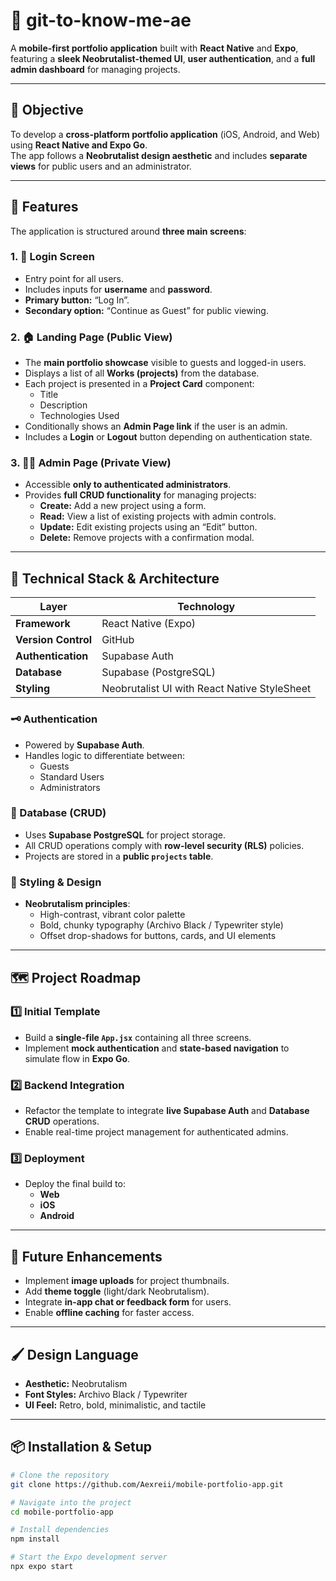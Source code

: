 # 🚀 git-to-know-me-ae

A **mobile-first portfolio application** built with **React Native** and **Expo**, featuring a **sleek Neobrutalist-themed UI**, **user authentication**, and a **full admin dashboard** for managing projects.

---

## 🎯 Objective

To develop a **cross-platform portfolio application** (iOS, Android, and Web) using **React Native and Expo Go**.  
The app follows a **Neobrutalist design aesthetic** and includes **separate views** for public users and an administrator.

---

## 🚀 Features

The application is structured around **three main screens**:

### 1. 🔐 Login Screen
- Entry point for all users.
- Includes inputs for **username** and **password**.
- **Primary button:** “Log In”.
- **Secondary option:** “Continue as Guest” for public viewing.

### 2. 🏠 Landing Page (Public View)
- The **main portfolio showcase** visible to guests and logged-in users.
- Displays a list of all **Works (projects)** from the database.
- Each project is presented in a **Project Card** component:
  - Title  
  - Description  
  - Technologies Used
- Conditionally shows an **Admin Page link** if the user is an admin.
- Includes a **Login** or **Logout** button depending on authentication state.

### 3. 🧑‍💻 Admin Page (Private View)
- Accessible **only to authenticated administrators**.
- Provides **full CRUD functionality** for managing projects:
  - **Create:** Add a new project using a form.
  - **Read:** View a list of existing projects with admin controls.
  - **Update:** Edit existing projects using an “Edit” button.
  - **Delete:** Remove projects with a confirmation modal.

---

## 🧱 Technical Stack & Architecture

| Layer | Technology |
|-------|-------------|
| **Framework** | React Native (Expo) |
| **Version Control** | GitHub |
| **Authentication** | Supabase Auth |
| **Database** | Supabase (PostgreSQL) |
| **Styling** | Neobrutalist UI with React Native StyleSheet |

### 🗝️ Authentication
- Powered by **Supabase Auth**.
- Handles logic to differentiate between:
  - Guests
  - Standard Users
  - Administrators

### 💾 Database (CRUD)
- Uses **Supabase PostgreSQL** for project storage.
- All CRUD operations comply with **row-level security (RLS)** policies.
- Projects are stored in a **public `projects` table**.

### 🎨 Styling & Design
- **Neobrutalism principles**:
  - High-contrast, vibrant color palette  
  - Bold, chunky typography (Archivo Black / Typewriter style)  
  - Offset drop-shadows for buttons, cards, and UI elements  

---

## 🗺️ Project Roadmap

### 1️⃣ Initial Template
- Build a **single-file `App.jsx`** containing all three screens.  
- Implement **mock authentication** and **state-based navigation** to simulate flow in **Expo Go**.

### 2️⃣ Backend Integration
- Refactor the template to integrate **live Supabase Auth** and **Database CRUD** operations.  
- Enable real-time project management for authenticated admins.

### 3️⃣ Deployment
- Deploy the final build to:
  - **Web**
  - **iOS**
  - **Android**

---

## 🧩 Future Enhancements
- Implement **image uploads** for project thumbnails.  
- Add **theme toggle** (light/dark Neobrutalism).  
- Integrate **in-app chat or feedback form** for users.  
- Enable **offline caching** for faster access.

---

## 🖌️ Design Language
- **Aesthetic:** Neobrutalism  
- **Font Styles:** Archivo Black / Typewriter  
- **UI Feel:** Retro, bold, minimalistic, and tactile  

---

## 📦 Installation & Setup

```bash
# Clone the repository
git clone https://github.com/Aexreii/mobile-portfolio-app.git

# Navigate into the project
cd mobile-portfolio-app

# Install dependencies
npm install

# Start the Expo development server
npx expo start
